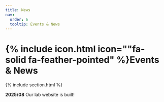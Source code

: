 ```yaml
---
title: News
nav:
  order: 6
  tooltip: Events & News
---
```


# {% include icon.html icon=""fa-solid fa-feather-pointed" %}Events & News

{% include section.html %}

**2025/08**    Our lab website is built!